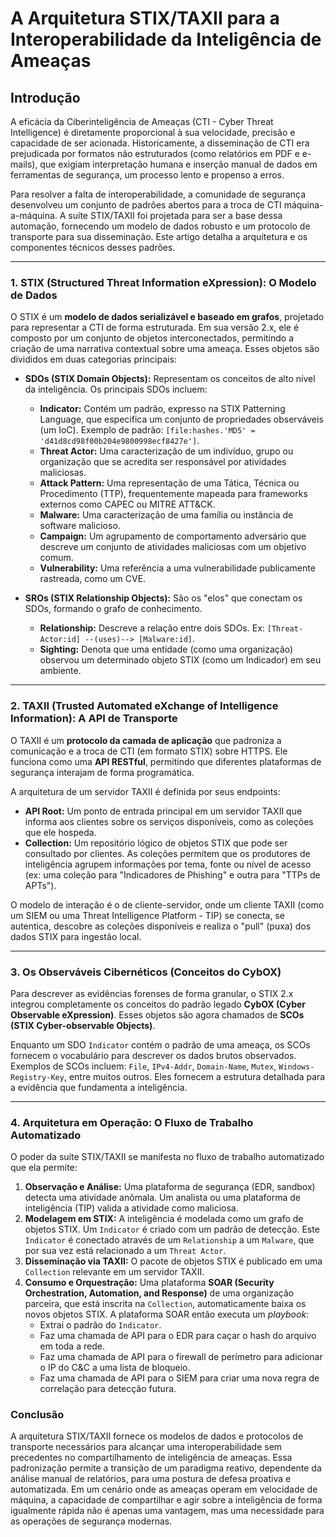 # A Arquitetura STIX/TAXII para a Interoperabilidade da Inteligência de Ameaças

## Introdução

A eficácia da Ciberinteligência de Ameaças (CTI - Cyber Threat Intelligence) é diretamente proporcional à sua velocidade, precisão e capacidade de ser acionada. Historicamente, a disseminação de CTI era prejudicada por formatos não estruturados (como relatórios em PDF e e-mails), que exigiam interpretação humana e inserção manual de dados em ferramentas de segurança, um processo lento e propenso a erros.

Para resolver a falta de interoperabilidade, a comunidade de segurança desenvolveu um conjunto de padrões abertos para a troca de CTI máquina-a-máquina. A suíte STIX/TAXII foi projetada para ser a base dessa automação, fornecendo um modelo de dados robusto e um protocolo de transporte para sua disseminação. Este artigo detalha a arquitetura e os componentes técnicos desses padrões.

---

### 1. STIX (Structured Threat Information eXpression): O Modelo de Dados

O STIX é um **modelo de dados serializável e baseado em grafos**, projetado para representar a CTI de forma estruturada. Em sua versão 2.x, ele é composto por um conjunto de objetos interconectados, permitindo a criação de uma narrativa contextual sobre uma ameaça. Esses objetos são divididos em duas categorias principais:

* **SDOs (STIX Domain Objects):** Representam os conceitos de alto nível da inteligência. Os principais SDOs incluem:
    * **Indicator:** Contém um padrão, expresso na STIX Patterning Language, que especifica um conjunto de propriedades observáveis (um IoC). Exemplo de padrão: `[file:hashes.'MD5' = 'd41d8cd98f00b204e9800998ecf8427e']`.
    * **Threat Actor:** Uma caracterização de um indivíduo, grupo ou organização que se acredita ser responsável por atividades maliciosas.
    * **Attack Pattern:** Uma representação de uma Tática, Técnica ou Procedimento (TTP), frequentemente mapeada para frameworks externos como CAPEC ou MITRE ATT&CK.
    * **Malware:** Uma caracterização de uma família ou instância de software malicioso.
    * **Campaign:** Um agrupamento de comportamento adversário que descreve um conjunto de atividades maliciosas com um objetivo comum.
    * **Vulnerability:** Uma referência a uma vulnerabilidade publicamente rastreada, como um CVE.

* **SROs (STIX Relationship Objects):** São os "elos" que conectam os SDOs, formando o grafo de conhecimento.
    * **Relationship:** Descreve a relação entre dois SDOs. Ex: `[Threat-Actor:id] --(uses)--> [Malware:id]`.
    * **Sighting:** Denota que uma entidade (como uma organização) observou um determinado objeto STIX (como um Indicador) em seu ambiente.

---

### 2. TAXII (Trusted Automated eXchange of Intelligence Information): A API de Transporte

O TAXII é um **protocolo da camada de aplicação** que padroniza a comunicação e a troca de CTI (em formato STIX) sobre HTTPS. Ele funciona como uma **API RESTful**, permitindo que diferentes plataformas de segurança interajam de forma programática.

A arquitetura de um servidor TAXII é definida por seus endpoints:

* **API Root:** Um ponto de entrada principal em um servidor TAXII que informa aos clientes sobre os serviços disponíveis, como as coleções que ele hospeda.
* **Collection:** Um repositório lógico de objetos STIX que pode ser consultado por clientes. As coleções permitem que os produtores de inteligência agrupem informações por tema, fonte ou nível de acesso (ex: uma coleção para "Indicadores de Phishing" e outra para "TTPs de APTs").

O modelo de interação é o de cliente-servidor, onde um cliente TAXII (como um SIEM ou uma Threat Intelligence Platform - TIP) se conecta, se autentica, descobre as coleções disponíveis e realiza o "pull" (puxa) dos dados STIX para ingestão local.

---

### 3. Os Observáveis Cibernéticos (Conceitos do CybOX)

Para descrever as evidências forenses de forma granular, o STIX 2.x integrou completamente os conceitos do padrão legado **CybOX (Cyber Observable eXpression)**. Esses objetos são agora chamados de **SCOs (STIX Cyber-observable Objects)**.

Enquanto um SDO `Indicator` contém o padrão de uma ameaça, os SCOs fornecem o vocabulário para descrever os dados brutos observados. Exemplos de SCOs incluem: `File`, `IPv4-Addr`, `Domain-Name`, `Mutex`, `Windows-Registry-Key`, entre muitos outros. Eles fornecem a estrutura detalhada para a evidência que fundamenta a inteligência.

---

### 4. Arquitetura em Operação: O Fluxo de Trabalho Automatizado

O poder da suíte STIX/TAXII se manifesta no fluxo de trabalho automatizado que ela permite:

1.  **Observação e Análise:** Uma plataforma de segurança (EDR, sandbox) detecta uma atividade anômala. Um analista ou uma plataforma de inteligência (TIP) valida a atividade como maliciosa.
2.  **Modelagem em STIX:** A inteligência é modelada como um grafo de objetos STIX. Um `Indicator` é criado com um padrão de detecção. Este `Indicator` é conectado através de um `Relationship` a um `Malware`, que por sua vez está relacionado a um `Threat Actor`.
3.  **Disseminação via TAXII:** O pacote de objetos STIX é publicado em uma `Collection` relevante em um servidor TAXII.
4.  **Consumo e Orquestração:** Uma plataforma **SOAR (Security Orchestration, Automation, and Response)** de uma organização parceira, que está inscrita na `Collection`, automaticamente baixa os novos objetos STIX. A plataforma SOAR então executa um *playbook*:
    * Extrai o padrão do `Indicator`.
    * Faz uma chamada de API para o EDR para caçar o hash do arquivo em toda a rede.
    * Faz uma chamada de API para o firewall de perímetro para adicionar o IP do C&C a uma lista de bloqueio.
    * Faz uma chamada de API para o SIEM para criar uma nova regra de correlação para detecção futura.

### Conclusão

A arquitetura STIX/TAXII fornece os modelos de dados e protocolos de transporte necessários para alcançar uma interoperabilidade sem precedentes no compartilhamento de inteligência de ameaças. Essa padronização permite a transição de um paradigma reativo, dependente da análise manual de relatórios, para uma postura de defesa proativa e automatizada. Em um cenário onde as ameaças operam em velocidade de máquina, a capacidade de compartilhar e agir sobre a inteligência de forma igualmente rápida não é apenas uma vantagem, mas uma necessidade para as operações de segurança modernas.